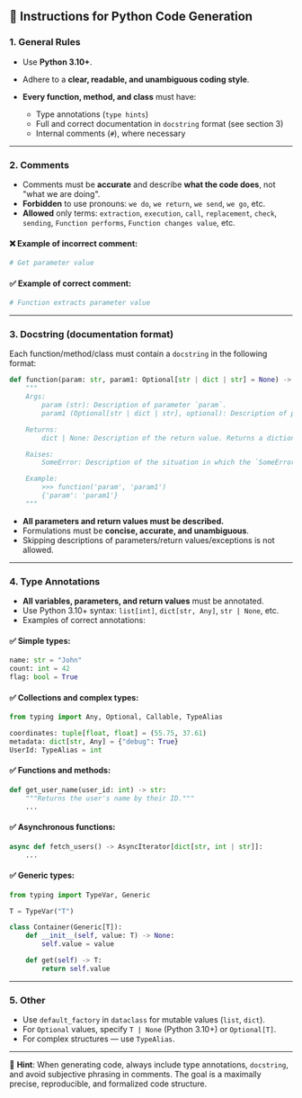 ## 📘 Instructions for Python Code Generation

### 1. General Rules

* Use **Python 3.10+**.
* Adhere to a **clear, readable, and unambiguous coding style**.
* **Every function, method, and class** must have:

  * Type annotations (`type hints`)
  * Full and correct documentation in `docstring` format (see section 3)
  * Internal comments (`#`), where necessary

---

### 2. Comments

* Comments must be **accurate** and describe **what the code does**, not "what we are doing".
* **Forbidden** to use pronouns: `we do`, `we return`, `we send`, `we go`, etc.
* **Allowed** only terms: `extraction`, `execution`, `call`, `replacement`, `check`, `sending`, `Function performs`, `Function changes value`, etc.

#### ❌ Example of incorrect comment:

```python
# Get parameter value
```

#### ✅ Example of correct comment:

```python
# Function extracts parameter value
```

---

### 3. Docstring (documentation format)

Each function/method/class must contain a `docstring` in the following format:

```python
def function(param: str, param1: Optional[str | dict | str] = None) -> dict | None:
    """
    Args:
        param (str): Description of parameter `param`.
        param1 (Optional[str | dict | str], optional): Description of parameter `param1`. Defaults to `None`.

    Returns:
        dict | None: Description of the return value. Returns a dictionary or `None`.

    Raises:
        SomeError: Description of the situation in which the `SomeError` exception occurs.

    Example:
        >>> function('param', 'param1')
        {'param': 'param1'}
    """
```

* **All parameters and return values must be described.**
* Formulations must be **concise, accurate, and unambiguous**.
* Skipping descriptions of parameters/return values/exceptions is not allowed.

---

### 4. Type Annotations

* **All variables, parameters, and return values** must be annotated.
* Use Python 3.10+ syntax: `list[int]`, `dict[str, Any]`, `str | None`, etc.
* Examples of correct annotations:

#### ✅ Simple types:

```python
name: str = "John"
count: int = 42
flag: bool = True
```

#### ✅ Collections and complex types:

```python
from typing import Any, Optional, Callable, TypeAlias

coordinates: tuple[float, float] = (55.75, 37.61)
metadata: dict[str, Any] = {"debug": True}
UserId: TypeAlias = int
```

#### ✅ Functions and methods:

```python
def get_user_name(user_id: int) -> str:
    """Returns the user's name by their ID."""
    ...
```

#### ✅ Asynchronous functions:

```python
async def fetch_users() -> AsyncIterator[dict[str, int | str]]:
    ...
```

#### ✅ Generic types:

```python
from typing import TypeVar, Generic

T = TypeVar("T")

class Container(Generic[T]):
    def __init__(self, value: T) -> None:
        self.value = value

    def get(self) -> T:
        return self.value
```

---

### 5. Other

* Use `default_factory` in `dataclass` for mutable values (`list`, `dict`).
* For `Optional` values, specify `T | None` (Python 3.10+) or `Optional[T]`.
* For complex structures — use `TypeAlias`.

---

📌 **Hint**: When generating code, always include type annotations, `docstring`, and avoid subjective phrasing in comments. The goal is a maximally precise, reproducible, and formalized code structure.